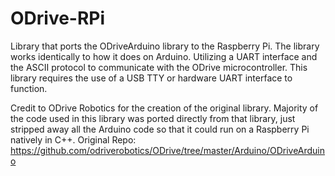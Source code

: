 # ODrive-RPi
Library that ports the ODriveArduino library to the Raspberry Pi. The library works identically to how it does on Arduino. Utilizing a UART interface and the ASCII protocol to communicate with the ODrive microcontroller. This library requires the use of a USB TTY or hardware UART interface to function.

Credit to ODrive Robotics for the creation of the original library. Majority of the code used in this library was ported directly from that library, just stripped away all the Arduino code so that it could run on a Raspberry Pi natively in C++.
Original Repo: https://github.com/odriverobotics/ODrive/tree/master/Arduino/ODriveArduino
